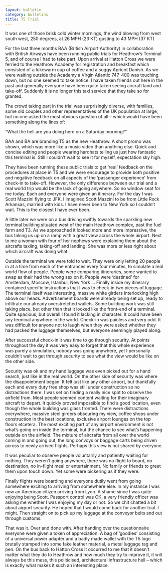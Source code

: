```yaml
---
layout: bulletin
category: bulletins
title: T5 Trial
---
```

It was one of those brisk cold winter mornings, the wind blowing from west south west, 250 degrees, at 26 MPH (23 KT) gusting to 43 MPH (37 KT)

For the last three months BAA (British Airport Authority) in collaboration with British Airways have been running public trials for Heathrow’s Terminal 5, and of course I had to take part. Upon arrival at Hatton Cross we were ferried to the Heathrow Academy for registration and breakfast which consisted of a lukewarm cup of coffee and a soggy Apricot Danish. As we were waiting outside the Academy a Virgin Atlantic 747-400 was touching down, but no one seemed to take notice. I have taken friends out here in the past and generally everyone have been quite taken seeing aircraft land and take-off. Suddenly it is no longer this taxi service that they take so for granted.

The crowd taking part in the trial was surprisingly diverse, with families, some old couples and other representatives of the UK population at large, but no one asked the most obvious question of all – which would have been something along the lines of:

“What the hell are you doing here on a Saturday morning?”

BAA and BA are branding T5 as the new Heathrow. A short promo was shown, which was more like a music video than anything else. Quick and concise editing and people wearing hardhats telling us just how fantastic this terminal is. Still I couldn’t wait to see it for myself, expectation sky high.

They have been running these public trials to get ‘real’ feedback on the procedures at place in T5 and we were encourage to provide both positive and negative feedback on all aspects of the ‘passenger experience’ from check-in to take-off. However, the only difference between our trial and a real world trip would be the lack of going anywhere. So no window seat for me today. Each and everyone were given an itinerary. For the day I was Scott Mazzini flying to JFK. I imagined Scott Mazzini to be from Little Rock Arkansas, married with kids. I have never been to New York so I couldn’t wait. This is the closest I have ever been.

A little later we were on a bus driving swiftly towards the sparkling new terminal building situated west of the main Heathrow complex, past the fuel farm and T3. As we approached it looked more and more impressive, the bus taking us up on a ramp with a great view across the whole airport. Next to me a woman with four of her nephews were explaining them about the aircrafts taxiing, taking-off and landing. She was more or less right about which aircraft was doing what.

Outside the terminal we were told to wait. They were only letting 20 people in at a time from each of the entrances every four minutes, to simulate a real world flow of people. People were comparing itineraries, some wanted to swap as their had the wrong sex on it. People were ‘destined’ for Amsterdam, Moscow, Istanbul, New York … Finally inside my itinerary contained specific instructions that I was to check-in two pieces of luggage. The terminal itself was interesting, massive white girders interlocking high above our heads. Advertisement boards were already being set up, ready to infiltrate our already overstretched wallets. Some building work was still taking place, but other than that it looked like the front-end of a terminal. Quite spacious, but overall I found it lacking in character. It could have been any terminal anywhere in the world. Check-in was painless and very odd. It was difficult for anyone not to laugh when they were asked whether they had packed the luggage themselves, but everyone seemingly played along.

After successful check-in it was time to go through security. At points throughout the day it was very easy to forget that this whole experience was purely a simulation, nobody was going anywhere, yet I personally couldn’t wait to get through security to see what the view would be like on the other side.

Security was ok and my hand luggage was even picked out for a hand search, just like in the real world. On the other side of security was where the disappointment began. It felt just like any other airport, but thankfully each and every duty free shop was still under construction so no distractions there. I was set on finding a really nice spot to observe the airfield from. Most people seemed content waiting for their imaginary aircraft to depart. It quickly proved impossible to find a good location, even though the whole building was glass fronted. There were distractions everywhere, massive steel girders obscuring my view, coffee shops under construction in the best locations, exclusive airport lounges on the top floors etcetera. The most exciting part of any airport environment is not what’s going on inside the terminal, but the chance to see what’s happening outside on the airfield. The mixture of aircrafts from all over the world coming in and going out, the long convoys or baggage carts being driven across to newly arrived flights. Perhaps this view is not shared by everyone.

It was peculiar to observe people voluntarily and patiently waiting for nothing. They weren’t going anywhere, there was no flight to board, no destination, no in-flight meal or entertainment. No family or friends to greet them upon touch down. Yet some were bickering as if they were.

Finally flights were boarding and everyone dutily went from going somewhere exciting to arriving from somewhere else. In my instance I was now an American citizen arriving from Lyon. A shame since I was quite enjoying being Scott. Passport control was OK, a very friendly officer was asking me whether I was enjoying my day or not. So we chit chatted a bit about airport security. He hoped that I would come back for another trial. I might. Then straight on to pick up my luggage at the conveyor belts and out through customs.

That was it. Over and done with. After handing over the questionnaire everyone were given a token of appreciation: A bag of ‘goodies’ consisting of a universal power adapter and a badly made wallet with the T5 logo brutally stamped into some fake leather material, a metal luggage tag and pen. On the bus back to Hatton Cross it occurred to me that it doesn’t matter what they do to Heathrow and how much they try to improve it, it will always be this mess, this politicised, architectural infrastructure hell – which is exactly what makes it such an interesting place.